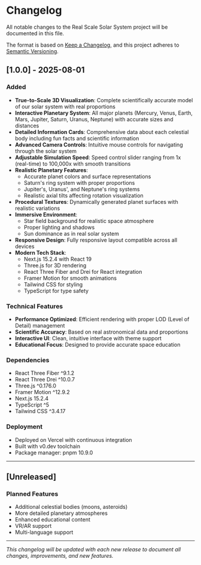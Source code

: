 # Changelog

All notable changes to the Real Scale Solar System project will be documented in this file.

The format is based on [Keep a Changelog](https://keepachangelog.com/en/1.0.0/),
and this project adheres to [Semantic Versioning](https://semver.org/spec/v2.0.0.html).

## [1.0.0] - 2025-08-01

### Added
- **True-to-Scale 3D Visualization**: Complete scientifically accurate model of our solar system with real proportions
- **Interactive Planetary System**: All major planets (Mercury, Venus, Earth, Mars, Jupiter, Saturn, Uranus, Neptune) with accurate sizes and distances
- **Detailed Information Cards**: Comprehensive data about each celestial body including fun facts and scientific information
- **Advanced Camera Controls**: Intuitive mouse controls for navigating through the solar system
- **Adjustable Simulation Speed**: Speed control slider ranging from 1x (real-time) to 100,000x with smooth transitions
- **Realistic Planetary Features**: 
  - Accurate planet colors and surface representations
  - Saturn's ring system with proper proportions
  - Jupiter's, Uranus', and Neptune's ring systems
  - Realistic axial tilts affecting rotation visualization
- **Procedural Textures**: Dynamically generated planet surfaces with realistic variations
- **Immersive Environment**:
  - Star field background for realistic space atmosphere
  - Proper lighting and shadows
  - Sun dominance as in real solar system
- **Responsive Design**: Fully responsive layout compatible across all devices
- **Modern Tech Stack**:
  - Next.js 15.2.4 with React 19
  - Three.js for 3D rendering
  - React Three Fiber and Drei for React integration
  - Framer Motion for smooth animations
  - Tailwind CSS for styling
  - TypeScript for type safety

### Technical Features
- **Performance Optimized**: Efficient rendering with proper LOD (Level of Detail) management
- **Scientific Accuracy**: Based on real astronomical data and proportions
- **Interactive UI**: Clean, intuitive interface with theme support
- **Educational Focus**: Designed to provide accurate space education

### Dependencies
- React Three Fiber ^9.1.2
- React Three Drei ^10.0.7
- Three.js ^0.176.0
- Framer Motion ^12.9.2
- Next.js 15.2.4
- TypeScript ^5
- Tailwind CSS ^3.4.17

### Deployment
- Deployed on Vercel with continuous integration
- Built with v0.dev toolchain
- Package manager: pnpm 10.9.0

---

## [Unreleased]

### Planned Features
- Additional celestial bodies (moons, asteroids)
- More detailed planetary atmospheres
- Enhanced educational content
- VR/AR support
- Multi-language support

---

*This changelog will be updated with each new release to document all changes, improvements, and new features.*
